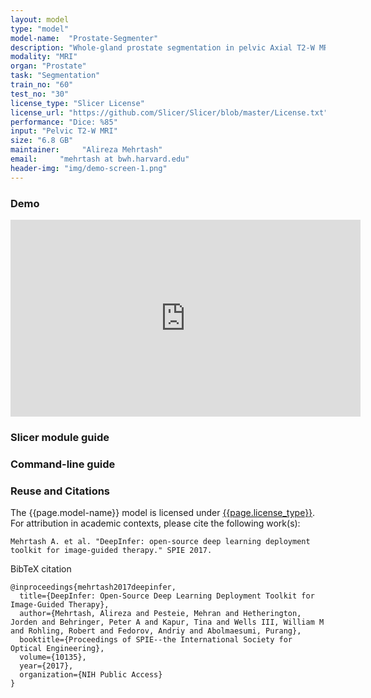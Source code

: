 ```yaml
---
layout: model
type: "model"
model-name:  "Prostate-Segmenter"
description: "Whole-gland prostate segmentation in pelvic Axial T2-W MRI scans."
modality: "MRI"
organ: "Prostate"
task: "Segmentation"
train_no: "60"
test_no: "30"
license_type: "Slicer License"
license_url: "https://github.com/Slicer/Slicer/blob/master/License.txt"
performance: "Dice: %85"
input: "Pelvic T2-W MRI"
size: "6.8 GB"
maintainer:     "Alireza Mehrtash"
email:     "mehrtash at bwh.harvard.edu"
header-img: "img/demo-screen-1.png"
---
```


### Demo
<div class="row">
<div class="col-md-6">
<div class="embed-responsive embed-responsive-16by9">
<iframe width="560" height="315" src="https://www.youtube.com/embed/BgqUzAwMfvQ?rel=0&amp;showinfo=0" frameborder="0" allow="autoplay; encrypted-media" allowfullscreen></iframe>
</div>
</div>
</div>

### Slicer module guide

### Command-line guide

<!--### Related blog posts

* <a href="/jekyll/2017/06/10/prostate-volume-measurement/">Prostate volumetric measurements in MRI with DeepInfer and 3D Slicer</a-->

### Reuse and Citations
The {{page.model-name}} model is licensed under [{{page.license_type}}]({{page.license_url}}).<br>
For attribution in academic contexts, please cite the following work(s):

```
Mehrtash A. et al. "DeepInfer: open-source deep learning deployment toolkit for image-guided therapy." SPIE 2017.
```
BibTeX citation

```
@inproceedings{mehrtash2017deepinfer,
  title={DeepInfer: Open-Source Deep Learning Deployment Toolkit for Image-Guided Therapy},
  author={Mehrtash, Alireza and Pesteie, Mehran and Hetherington, Jorden and Behringer, Peter A and Kapur, Tina and Wells III, William M and Rohling, Robert and Fedorov, Andriy and Abolmaesumi, Purang},
  booktitle={Proceedings of SPIE--the International Society for Optical Engineering},
  volume={10135},
  year={2017},
  organization={NIH Public Access}
}
```
